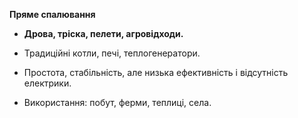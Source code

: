 **Пряме спалювання**

- **Дрова, тріска, пелети, агровідходи.**
    
- Традиційні котли, печі, теплогенератори.
    
- Простота, стабільність, але низька ефективність і відсутність електрики.
    
- Використання: побут, ферми, теплиці, села.

